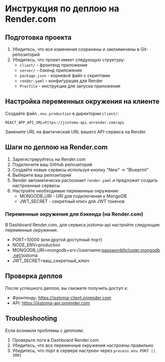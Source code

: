# Инструкция по деплою на Render.com

## Подготовка проекта

1. Убедитесь, что все изменения сохранены и закоммичены в Git-репозиторий
2. Убедитесь, что проект имеет следующую структуру:
   - `client/` - фронтенд приложение
   - `server/` - бэкенд приложение
   - `package.json` - корневой файл с скриптами
   - `render.yaml` - конфигурация для Render
   - `Procfile` - инструкции для запуска приложения

## Настройка переменных окружения на клиенте

Создайте файл `.env.production` в директории `client/`:

```
REACT_APP_API_URL=https://jsstoma-api.onrender.com/api
```

Замените URL на фактический URL вашего API-сервиса на Render.

## Шаги по деплою на Render.com

1. Зарегистрируйтесь на Render.com
2. Подключите ваш GitHub репозиторий
3. Создайте новые сервисы используя кнопку "New" -> "Blueprint"
4. Выберите ваш репозиторий
5. Render автоматически распознает `render.yaml` и предложит создать настроенные сервисы
6. Настройте необходимые переменные окружения:
   - MONGODB_URI - URI для подключения к MongoDB
   - JWT_SECRET - секретный ключ для JWT токенов

### Переменные окружения для бэкенда (на Render.com)

В Dashboard Render.com, для сервиса jsstoma-api настройте следующие переменные окружения:

- PORT=10000 (или другой доступный порт)
- NODE_ENV=production
- MONGODB_URI=mongodb+srv://username:password@cluster.mongodb.net/jsstoma
- JWT_SECRET=ваш_секретный_ключ

## Проверка деплоя

После успешного деплоя, вы сможете получить доступ к:
- Фронтенду: https://jsstoma-client.onrender.com
- API: https://jsstoma-api.onrender.com

## Troubleshooting

Если возникли проблемы с деплоем:
1. Проверьте логи в Dashboard Render.com
2. Убедитесь, что все переменные окружения настроены правильно
3. Убедитесь, что порт в сервере настроен через `process.env.PORT || 3001` 